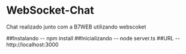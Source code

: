 # WebSocket-Chat
Chat realizado junto com a B7WEB utilizando webscoket

##Instalando
-- npm install
##Inicializando
-- node server.ts
##URL
--http://localhost:3000
